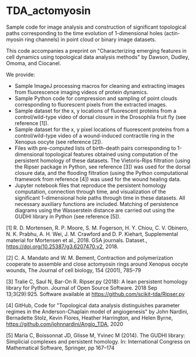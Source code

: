 # TDA_actomyosin

Sample code for image analysis and construction of significant topological paths corresponding to the time evolution of 1-dimensional holes (actin-myosin ring channels) in point cloud or binary image datasets. 

This code accompanies a preprint on "Characterizing emerging features in cell dynamics using topological data
analysis methods" by Dawson, Dudley, Omoma, and Ciocanel.

We provide:
- Sample ImageJ processing macros for cleaning and extracting images from fluorescence imaging videos of protein dynamics.
- Sample Python code for compression and sampling of point clouds corresponding to fluorescent pixels from the extracted images.
- Sample dataset for the x, y locations of fluorescent proteins from a control/wild-type video of dorsal closure in the Drosophila fruit fly (see reference [1]).
- Sample dataset for the x, y pixel locations of fluorescent proteins from a control/wild-type video of a wound-induced contractile ring in the Xenopus oocyte (see reference [2]).
- Files with pre-computed lists of birth-death pairs corresponding to 1-dimensional topological features obtained using computation of the persistent homology of these datasets. The Vietoris-Rips filtration (using the Ripser package in Python, see reference [3]) was used for the dorsal closure data, and the flooding filtration (using the Python computational framework from reference [4]) was used for the wound healing data.
- Jupyter notebook files that reproduce the persistent homology computation, connection through time, and visualization of the significant 1-dimensional hole paths through time in these datasets. All necessary auxiliary functions are included. Matching of persistence diagrams using the Wasserstein distance are carried out using the GUDHI library in Python (see reference [5]).


[1] R. D. Mortensen, R. P. Moore, S. M. Fogerson, H. Y. Chiou, C. V. Obinero, N. K. Prabhu, A. H. Wei, J. M. Crawford and D. P. Kiehart, Supplemental material for Mortensen et al., 2018. GSA journals. Dataset., https://doi.org/10.25387/g3.6207470.v2, 2018.

[2] C. A. Mandato and W. M. Bement, Contraction and polymerization cooperate to assemble and close actomyosin rings around Xenopus oocyte wounds, The Journal of cell biology, 154 (2001), 785–79

[3] Tralie C, Saul N, Bar-On R. Ripser.py (2018): A lean persistent homology library for Python. Journal of Open Source Software. 2018 Sep 13;3(29):925. Software available at https://github.com/scikit-tda/Ripser.py

[4] GitHub, Code for "Topological data analysis distinguishes parameter regimes in the Anderson-Chaplain model of angiogenesis" by John Nardini, Bernadette Stolz, Kevin Flores, Heather Harrington, and Helen Byrne, https://github.com/johnnardini/Angio_TDA, 2020

[5] Maria C, Boissonnat JD, Glisse M, Yvinec M (2014). The GUDHI library: Simplicial complexes and persistent homology. In: International Congress on Mathematical Software, Springer, pp 167–174
